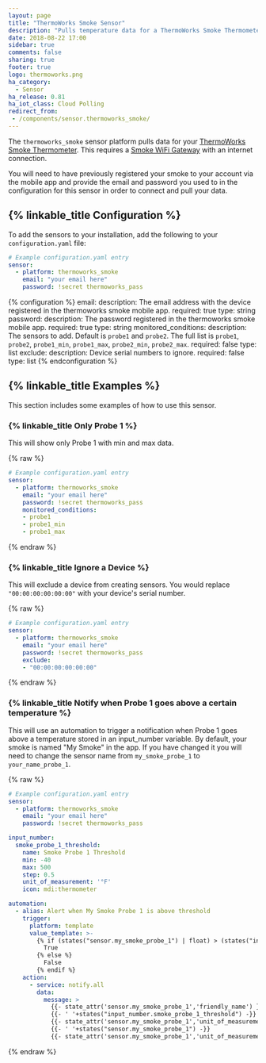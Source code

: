```yaml
---
layout: page
title: "ThermoWorks Smoke Sensor"
description: "Pulls temperature data for a ThermoWorks Smoke Thermometer connected with Smoke Gateway."
date: 2018-08-22 17:00
sidebar: true
comments: false
sharing: true
footer: true
logo: thermoworks.png
ha_category:
  - Sensor
ha_release: 0.81
ha_iot_class: Cloud Polling
redirect_from:
 - /components/sensor.thermoworks_smoke/
---
```


The `thermoworks_smoke` sensor platform pulls data for your [ThermoWorks Smoke Thermometer](https://www.thermoworks.com/Smoke).
This requires a [Smoke WiFi Gateway](https://www.thermoworks.com/Smoke-Gateway) with an internet connection.

You will need to have previously registered your smoke to your account via the mobile app and provide
the email and password you used to in the configuration for this sensor in order to connect and pull your data.

## {% linkable_title Configuration %}

To add the sensors to your installation, add the following to your `configuration.yaml` file:

```yaml
# Example configuration.yaml entry
sensor:
  - platform: thermoworks_smoke
    email: "your email here"
    password: !secret thermoworks_pass
```

{% configuration %}
email:
  description: The email address with the device registered in the thermoworks smoke mobile app.
  required: true
  type: string
password:
  description: The password registered in the thermoworks smoke mobile app.
  required: true
  type: string
monitored_conditions:
  description: The sensors to add. Default is `probe1` and `probe2`. The full list is `probe1`, `probe2`, `probe1_min`, `probe1_max`, `probe2_min`, `probe2_max`.
  required: false
  type: list
exclude:
  description: Device serial numbers to ignore.
  required: false
  type: list
{% endconfiguration %}

## {% linkable_title Examples %}

This section includes some examples of how to use this sensor.

### {% linkable_title Only Probe 1 %}

This will show only Probe 1 with min and max data.

{% raw %}
```yaml
# Example configuration.yaml entry
sensor:
  - platform: thermoworks_smoke
    email: "your email here"
    password: !secret thermoworks_pass
    monitored_conditions:
    - probe1
    - probe1_min
    - probe1_max
```
{% endraw %}

### {% linkable_title Ignore a Device %}

This will exclude a device from creating sensors. You would replace `"00:00:00:00:00:00"` with your device's serial number.

{% raw %}
```yaml
# Example configuration.yaml entry
sensor:
  - platform: thermoworks_smoke
    email: "your email here"
    password: !secret thermoworks_pass
    exclude:
    - "00:00:00:00:00:00"
```
{% endraw %}

### {% linkable_title Notify when Probe 1 goes above a certain temperature %}

This will use an automation to trigger a notification when Probe 1 goes above a temperature stored in an input_number variable.
By default, your smoke is named "My Smoke" in the app. If you have changed it you will need to change the sensor name from `my_smoke_probe_1` to `your_name_probe_1`.

{% raw %}
```yaml
# Example configuration.yaml entry
sensor:
  - platform: thermoworks_smoke
    email: "your email here"
    password: !secret thermoworks_pass

input_number:
  smoke_probe_1_threshold:
    name: Smoke Probe 1 Threshold
    min: -40
    max: 500
    step: 0.5
    unit_of_measurement: '°F'
    icon: mdi:thermometer

automation:
  - alias: Alert when My Smoke Probe 1 is above threshold
    trigger:
      platform: template
      value_template: >-
        {% if (states("sensor.my_smoke_probe_1") | float) > (states("input_number.smoke_probe_1_threshold") | float) %}
          True
        {% else %}
          False
        {% endif %}
    action:
      - service: notify.all
        data:
          message: >
            {{- state_attr('sensor.my_smoke_probe_1','friendly_name') }} is above
            {{- ' '+states("input_number.smoke_probe_1_threshold") -}}
            {{- state_attr('sensor.my_smoke_probe_1','unit_of_measurement') }} at
            {{- ' '+states("sensor.my_smoke_probe_1") -}}
            {{- state_attr('sensor.my_smoke_probe_1','unit_of_measurement') }}
```
{% endraw %}
